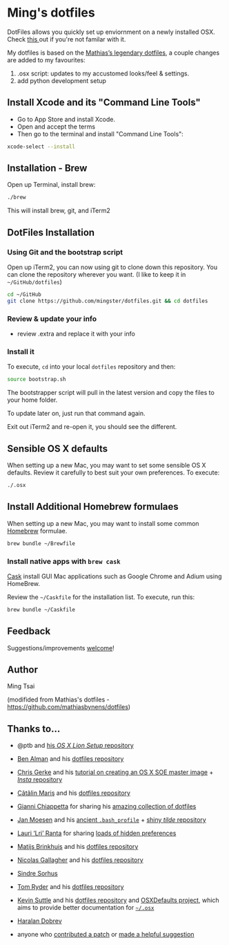 # Ming's dotfiles
DotFiles allows you quickly set up enviornment on a newly installed OSX. Check <a href="http://dotfiles.github.io">this
</a> out if you're not familar with it.

My dotfiles is based on the <a href="https://github.com/mathiasbynens/dotfiles">Mathias’s legendary dotfiles</a>, a couple
changes are added to my favourites:

1. .osx script: updates to my accustomed looks/feel & settings.
2. add python development setup



## Install Xcode and its "Command Line Tools"

- Go to App Store and install Xcode.
- Open and accept the terms
- Then go to the terminal and install "Command Line Tools":

```bash
xcode-select --install
```


## Installation - Brew
Open up Terminal, install brew:
```bash
./brew
```
This will install brew, git, and iTerm2


## DotFiles Installation

### Using Git and the bootstrap script

Open up iTerm2, you can now using git to clone down this repository.
You can clone the repository wherever you want.
(I like to keep it in `~/GitHub/dotfiles`)

```bash
cd ~/GitHub
git clone https://github.com/mingster/dotfiles.git && cd dotfiles
```

### Review & update your info
  - review .extra and replace it with your info


### Install it
To execute, `cd` into your local `dotfiles` repository and then:
```bash
source bootstrap.sh
```

The bootstrapper script will pull in the latest version and copy the files to
your home folder.

To update later on, just run that command again.

Exit out iTerm2 and re-open it, you should see the different.


## Sensible OS X defaults

When setting up a new Mac, you may want to set some sensible OS X defaults.  Review it carefully to best suit your own
preferences.  To execute:

```bash
./.osx
```

## Install Additional Homebrew formulaes

When setting up a new Mac, you may want to install some common
[Homebrew](http://brew.sh/) formulae.

 ```bash
brew bundle ~/Brewfile
```

### Install native apps with `brew cask`

<a href="https://github.com/caskroom/homebrew-cask">Cask</a> install GUI Mac applications such as Google Chrome and Adium using HomeBrew.

Review the <code>~/Caskfile</code> for the installation list.  To execute, run this:

```bash
brew bundle ~/Caskfile
```

## Feedback

Suggestions/improvements
[welcome](https://github.com/mingster/dotfiles/issues)!

## Author
Ming Tsai

(modifided from Mathias's dotfiles - https://github.com/mathiasbynens/dotfiles)

## Thanks to…

* @ptb and [his _OS X Lion Setup_ repository](https://github.com/ptb/Mac-OS-X-Lion-Setup)
* [Ben Alman](http://benalman.com/) and his [dotfiles repository](https://github.com/cowboy/dotfiles)
* [Chris Gerke](http://www.randomsquared.com/) and his [tutorial on creating an OS X SOE master image](http://chris-gerke.blogspot.com/2012/04/mac-osx-soe-master-image-day-7.html) + [_Insta_ repository](https://github.com/cgerke/Insta)
* [Cãtãlin Mariş](https://github.com/alrra) and his [dotfiles repository](https://github.com/alrra/dotfiles)
* [Gianni Chiappetta](http://gf3.ca/) for sharing his [amazing collection of dotfiles](https://github.com/gf3/dotfiles)
* [Jan Moesen](http://jan.moesen.nu/) and his [ancient `.bash_profile`](https://gist.github.com/1156154) + [shiny _tilde_ repository](https://github.com/janmoesen/tilde)
* [Lauri ‘Lri’ Ranta](http://lri.me/) for sharing [loads of hidden preferences](http://osxnotes.net/defaults.html)
* [Matijs Brinkhuis](http://hotfusion.nl/) and his [dotfiles repository](https://github.com/matijs/dotfiles)
* [Nicolas Gallagher](http://nicolasgallagher.com/) and his [dotfiles repository](https://github.com/necolas/dotfiles)
* [Sindre Sorhus](http://sindresorhus.com/)
* [Tom Ryder](http://blog.sanctum.geek.nz/) and his [dotfiles repository](https://github.com/tejr/dotfiles)
* [Kevin Suttle](http://kevinsuttle.com/) and his [dotfiles repository](https://github.com/kevinSuttle/dotfiles) and [OSXDefaults project](https://github.com/kevinSuttle/OSXDefaults), which aims to provide better documentation for [`~/.osx`](http://mths.be/osx)
* [Haralan Dobrev](http://hkdobrev.com/)

* anyone who [contributed a patch](https://github.com/mingster/dotfiles/contributors) or [made a helpful suggestion](https://github.com/mingster/dotfiles/issues)
